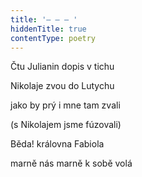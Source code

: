 ```yaml
---
title: '– – – '
hiddenTitle: true
contentType: poetry
---
```


<section>

Čtu Julianin dopis v tichu

Nikolaje zvou do Lutychu

jako by prý i mne tam zvali

(s Nikolajem jsme fúzovali)

Běda! královna Fabiola

marně nás marně k sobě volá

</section>
